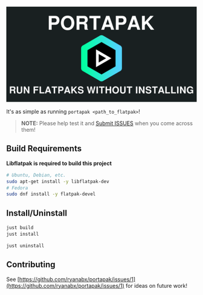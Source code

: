 ![Portapak](res/social_preview.png)

It's as simple as running `portapak <path_to_flatpak>`!

> **NOTE:** Please help test it and [Submit ISSUES](https://github.com/ryanabx/portapak/issues/new) when you come across them!

## Build Requirements

**Libflatpak is required to build this project**

```sh
# Ubuntu, Debian, etc.
sudo apt-get install -y libflatpak-dev
# Fedora
sudo dnf install -y flatpak-devel
```

## Install/Uninstall

```sh
just build
just install
```

```sh
just uninstall
```

## Contributing

See [https://github.com/ryanabx/portapak/issues/1](https://github.com/ryanabx/portapak/issues/1) for ideas on future work!